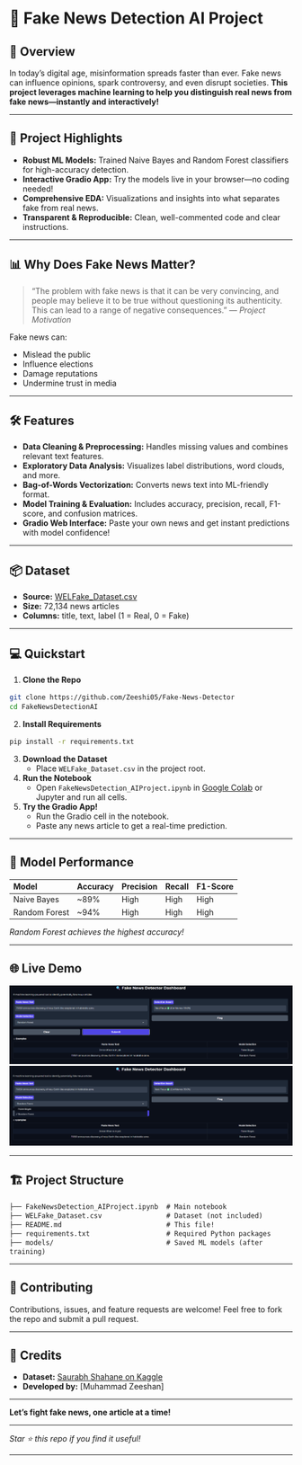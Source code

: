 

# 📰 Fake News Detection AI Project

## 🚀 Overview

In today’s digital age, misinformation spreads faster than ever. Fake news can influence opinions, spark controversy, and even disrupt societies. **This project leverages machine learning to help you distinguish real news from fake news—instantly and interactively!**

---

## 🎯 Project Highlights

- **Robust ML Models:** Trained Naive Bayes and Random Forest classifiers for high-accuracy detection.
- **Interactive Gradio App:** Try the models live in your browser—no coding needed!
- **Comprehensive EDA:** Visualizations and insights into what separates fake from real news.
- **Transparent \& Reproducible:** Clean, well-commented code and clear instructions.

---

## 📊 Why Does Fake News Matter?

> “The problem with fake news is that it can be very convincing, and people may believe it to be true without questioning its authenticity. This can lead to a range of negative consequences.”
> — *Project Motivation*

Fake news can:

- Mislead the public
- Influence elections
- Damage reputations
- Undermine trust in media

---

## 🛠️ Features

- **Data Cleaning \& Preprocessing:** Handles missing values and combines relevant text features.
- **Exploratory Data Analysis:** Visualizes label distributions, word clouds, and more.
- **Bag-of-Words Vectorization:** Converts news text into ML-friendly format.
- **Model Training \& Evaluation:** Includes accuracy, precision, recall, F1-score, and confusion matrices.
- **Gradio Web Interface:** Paste your own news and get instant predictions with model confidence!

---

## 📦 Dataset

- **Source:** [WELFake_Dataset.csv](https://www.kaggle.com/datasets/saurabhshahane/fake-news-classification)
- **Size:** 72,134 news articles
- **Columns:** title, text, label (1 = Real, 0 = Fake)

---

## 💻 Quickstart

1. **Clone the Repo**

```bash
git clone https://github.com/Zeeshi05/Fake-News-Detector
cd FakeNewsDetectionAI
```

2. **Install Requirements**

```bash
pip install -r requirements.txt
```

3. **Download the Dataset**
    - Place `WELFake_Dataset.csv` in the project root.
4. **Run the Notebook**
    - Open `FakeNewsDetection_AIProject.ipynb` in [Google Colab](https://colab.research.google.com/drive/1VKuDHoSJ6UK8SWQKwfJ4XsKz8XJoADM3?authuser=0#scrollTo=-vD4-g0z3XAo/) or Jupyter and run all cells.
5. **Try the Gradio App!**
    - Run the Gradio cell in the notebook.
    - Paste any news article to get a real-time prediction.

---

## 🧠 Model Performance

| Model | Accuracy | Precision | Recall | F1-Score |
| :-- | :-- | :-- | :-- | :-- |
| Naive Bayes | ~89% | High | High | High |
| Random Forest | ~94% | High | High | High |

*Random Forest achieves the highest accuracy!*

---

## 🌐 Live Demo

![Alt text](./Image%201.png )
![Alt text](./Image%202.png )


---

## 🏗️ Project Structure

```
├── FakeNewsDetection_AIProject.ipynb  # Main notebook
├── WELFake_Dataset.csv                # Dataset (not included)
├── README.md                          # This file!
├── requirements.txt                   # Required Python packages
├── models/                            # Saved ML models (after training)
```


---

## 🤝 Contributing

Contributions, issues, and feature requests are welcome!
Feel free to fork the repo and submit a pull request.

---

## 📢 Credits

- **Dataset:** [Saurabh Shahane on Kaggle](https://www.kaggle.com/datasets/saurabhshahane/fake-news-classification)
- **Developed by:** [Muhammad Zeeshan]

---

**Let’s fight fake news, one article at a time!**

---

*Star ⭐ this repo if you find it useful!*

---


